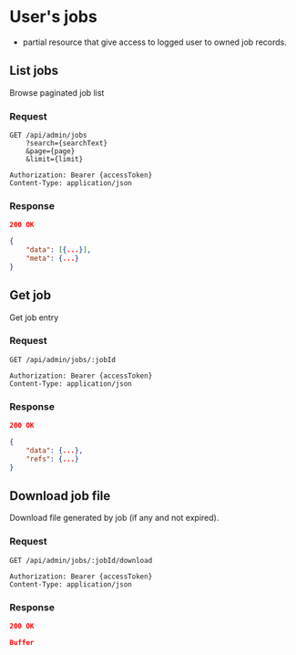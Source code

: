 # User's jobs

- partial resource that give access to logged user to owned job records.

## List jobs

Browse paginated job list

### Request

```http
GET /api/admin/jobs
    ?search={searchText}
    &page={page}
    &limit={limit}

Authorization: Bearer {accessToken}
Content-Type: application/json
```

### Response

```json
200 OK

{
    "data": [{...}],
    "meta": {...}
}
```

## Get job

Get job entry

### Request

```http
GET /api/admin/jobs/:jobId

Authorization: Bearer {accessToken}
Content-Type: application/json
```

### Response

```json
200 OK

{
    "data": {...},
    "refs": {...}
}
```

## Download job file

Download file generated by job (if any and not expired).

### Request

```http
GET /api/admin/jobs/:jobId/download

Authorization: Bearer {accessToken}
Content-Type: application/json
```

### Response

```json
200 OK

Buffer
```
